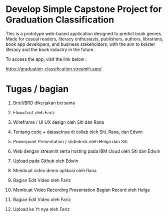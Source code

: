 # Develop Simple Capstone Project for Graduation Classification

This is a prototype web-based application designed to predict book genres.
Made for casual readers, literacy enthusiasts, publishers, authors, librarians, book app developers, and business stakeholders, with the aim to bolster literacy and the book industry in the future.

To access the app, visit the link below :

 https://graduation-classification.streamlit.app/

# Tugas / bagian

1. Brief/BRD dikerjakan bersama

3. Flowchart oleh Fariz 

4. Wireframe / UI UX design oleh Siti dan Rana 

5. Tentang code + datasetnya di collab  oleh Siti, Rana, dan Edwin

6. Powerpoint Presentation / slidedeck oleh Helga dan Siti

7. Web dengan streamlit serta hosting pada IBM cloud oleh Siti dan Edwin 

8. Upload pada Github oleh Edwin

9. Membuat video demo aplikasi oleh Rana 

10. Bagian Edit Video oleh Fariz 

11. Membuat Video Recording Presentation Bagian Record oleh Helga

12. Bagian Edit Video oleh Fariz

13. Upload ke Yt nya oleh Fariz
